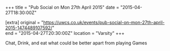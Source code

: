 +++
title = "Pub Social on Mon 27th April 2015"
date = "2015-04-27T18:30:00Z"

[extra]
original = "https://uwcs.co.uk/events/pub-social-on-mon-27th-april-2015-1474489107592/"    
end = "2015-04-27T20:30:00Z"
location = "Varsity"
+++

Chat, Drink, and eat what could be better apart from playing Games

